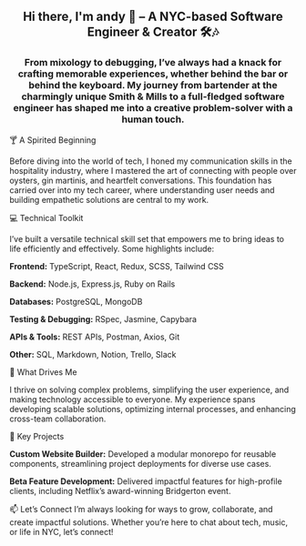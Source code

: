 <h2 align="center">Hi there, I'm andy 👋 – A NYC-based Software Engineer & Creator 🛠️🎶</h2> <h3 align="center"> From mixology to debugging, I’ve always had a knack for crafting memorable experiences, whether behind the bar or behind the keyboard. My journey from bartender at the charmingly unique Smith & Mills to a full-fledged software engineer has shaped me into a creative problem-solver with a human touch. </h3>

🍸 A Spirited Beginning

Before diving into the world of tech, I honed my communication skills in the hospitality industry, where I mastered the art of connecting with people over oysters, gin martinis, and heartfelt conversations. This foundation has carried over into my tech career, where understanding user needs and building empathetic solutions are central to my work.

💻 Technical Toolkit

I’ve built a versatile technical skill set that empowers me to bring ideas to life efficiently and effectively. Some highlights include:

**Frontend:** TypeScript, React, Redux, SCSS, Tailwind CSS

**Backend:** Node.js, Express.js, Ruby on Rails

**Databases:** PostgreSQL, MongoDB

**Testing & Debugging:** RSpec, Jasmine, Capybara

**APIs & Tools:** REST APIs, Postman, Axios, Git

**Other:** SQL, Markdown, Notion, Trello, Slack

🚀 What Drives Me

I thrive on solving complex problems, simplifying the user experience, and making technology accessible to everyone. My experience spans developing scalable solutions, optimizing internal processes, and enhancing cross-team collaboration.

🌟 Key Projects

**Custom Website Builder:** Developed a modular monorepo for reusable components, streamlining project deployments for diverse use cases.

**Beta Feature Development:** Delivered impactful features for high-profile clients, including Netflix’s award-winning Bridgerton event.

📫 Let’s Connect
I’m always looking for ways to grow, collaborate, and create impactful solutions. Whether you’re here to chat about tech, music, or life in NYC, let’s connect!
